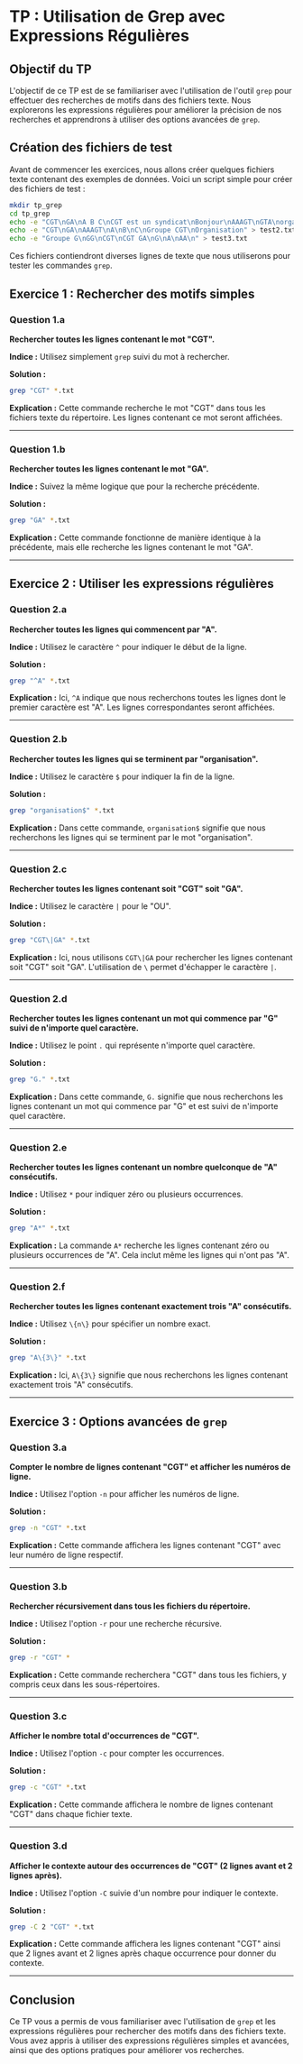 # TP : Utilisation de Grep avec Expressions Régulières

## Objectif du TP
L'objectif de ce TP est de se familiariser avec l'utilisation de l'outil `grep` pour effectuer des recherches de motifs dans des fichiers texte. Nous explorerons les expressions régulières pour améliorer la précision de nos recherches et apprendrons à utiliser des options avancées de `grep`.

## Création des fichiers de test
Avant de commencer les exercices, nous allons créer quelques fichiers texte contenant des exemples de données. Voici un script simple pour créer des fichiers de test :

```bash
mkdir tp_grep
cd tp_grep
echo -e "CGT\nGA\nA B C\nCGT est un syndicat\nBonjour\nAAAGT\nGTA\norganisation\nGroupe GA" > test1.txt
echo -e "CGT\nGA\nAAAGT\nA\nB\nC\nGroupe CGT\nOrganisation" > test2.txt
echo -e "Groupe G\nGG\nCGT\nCGT GA\nG\nA\nAA\n" > test3.txt
```

Ces fichiers contiendront diverses lignes de texte que nous utiliserons pour tester les commandes `grep`.

## Exercice 1 : Rechercher des motifs simples

### Question 1.a
**Rechercher toutes les lignes contenant le mot "CGT".**

**Indice :** Utilisez simplement `grep` suivi du mot à rechercher.

**Solution :**
```bash
grep "CGT" *.txt
```

**Explication :** Cette commande recherche le mot "CGT" dans tous les fichiers texte du répertoire. Les lignes contenant ce mot seront affichées.

---

### Question 1.b
**Rechercher toutes les lignes contenant le mot "GA".**

**Indice :** Suivez la même logique que pour la recherche précédente.

**Solution :**
```bash
grep "GA" *.txt
```

**Explication :** Cette commande fonctionne de manière identique à la précédente, mais elle recherche les lignes contenant le mot "GA".

---

## Exercice 2 : Utiliser les expressions régulières

### Question 2.a
**Rechercher toutes les lignes qui commencent par "A".**

**Indice :** Utilisez le caractère `^` pour indiquer le début de la ligne.

**Solution :**
```bash
grep "^A" *.txt
```

**Explication :** Ici, `^A` indique que nous recherchons toutes les lignes dont le premier caractère est "A". Les lignes correspondantes seront affichées.

---

### Question 2.b
**Rechercher toutes les lignes qui se terminent par "organisation".**

**Indice :** Utilisez le caractère `$` pour indiquer la fin de la ligne.

**Solution :**
```bash
grep "organisation$" *.txt
```

**Explication :** Dans cette commande, `organisation$` signifie que nous recherchons les lignes qui se terminent par le mot "organisation".

---

### Question 2.c
**Rechercher toutes les lignes contenant soit "CGT" soit "GA".**

**Indice :** Utilisez le caractère `|` pour le "OU".

**Solution :**
```bash
grep "CGT\|GA" *.txt
```

**Explication :** Ici, nous utilisons `CGT\|GA` pour rechercher les lignes contenant soit "CGT" soit "GA". L'utilisation de `\` permet d'échapper le caractère `|`.

---

### Question 2.d
**Rechercher toutes les lignes contenant un mot qui commence par "G" suivi de n'importe quel caractère.**

**Indice :** Utilisez le point `.` qui représente n'importe quel caractère.

**Solution :**
```bash
grep "G." *.txt
```

**Explication :** Dans cette commande, `G.` signifie que nous recherchons les lignes contenant un mot qui commence par "G" et est suivi de n'importe quel caractère.

---

### Question 2.e
**Rechercher toutes les lignes contenant un nombre quelconque de "A" consécutifs.**

**Indice :** Utilisez `*` pour indiquer zéro ou plusieurs occurrences.

**Solution :**
```bash
grep "A*" *.txt
```

**Explication :** La commande `A*` recherche les lignes contenant zéro ou plusieurs occurrences de "A". Cela inclut même les lignes qui n'ont pas "A".

---

### Question 2.f
**Rechercher toutes les lignes contenant exactement trois "A" consécutifs.**

**Indice :** Utilisez `\{n\}` pour spécifier un nombre exact.

**Solution :**
```bash
grep "A\{3\}" *.txt
```

**Explication :** Ici, `A\{3\}` signifie que nous recherchons les lignes contenant exactement trois "A" consécutifs.

---

## Exercice 3 : Options avancées de `grep`

### Question 3.a
**Compter le nombre de lignes contenant "CGT" et afficher les numéros de ligne.**

**Indice :** Utilisez l'option `-n` pour afficher les numéros de ligne.

**Solution :**
```bash
grep -n "CGT" *.txt
```

**Explication :** Cette commande affichera les lignes contenant "CGT" avec leur numéro de ligne respectif.

---

### Question 3.b
**Rechercher récursivement dans tous les fichiers du répertoire.**

**Indice :** Utilisez l'option `-r` pour une recherche récursive.

**Solution :**
```bash
grep -r "CGT" *
```

**Explication :** Cette commande recherchera "CGT" dans tous les fichiers, y compris ceux dans les sous-répertoires.

---

### Question 3.c
**Afficher le nombre total d'occurrences de "CGT".**

**Indice :** Utilisez l'option `-c` pour compter les occurrences.

**Solution :**
```bash
grep -c "CGT" *.txt
```

**Explication :** Cette commande affichera le nombre de lignes contenant "CGT" dans chaque fichier texte.

---

### Question 3.d
**Afficher le contexte autour des occurrences de "CGT" (2 lignes avant et 2 lignes après).**

**Indice :** Utilisez l'option `-C` suivie d'un nombre pour indiquer le contexte.

**Solution :**
```bash
grep -C 2 "CGT" *.txt
```

**Explication :** Cette commande affichera les lignes contenant "CGT" ainsi que 2 lignes avant et 2 lignes après chaque occurrence pour donner du contexte.

---

## Conclusion
Ce TP vous a permis de vous familiariser avec l'utilisation de `grep` et les expressions régulières pour rechercher des motifs dans des fichiers texte. Vous avez appris à utiliser des expressions régulières simples et avancées, ainsi que des options pratiques pour améliorer vos recherches.
